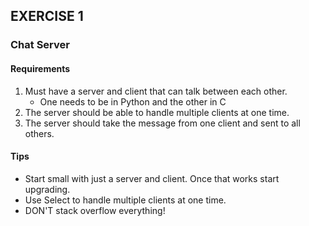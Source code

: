 ## EXERCISE 1

### Chat Server

#### Requirements

1. Must have a server and client that can talk between each other.
	- One needs to be in Python and the other in C
2. The server should be able to handle multiple clients at one time.
3. The server should take the message from one client and sent to all others.

#### Tips

- Start small with just a server and client. Once that works start upgrading.
- Use Select to handle multiple clients at one time.
- DON'T stack overflow everything!
